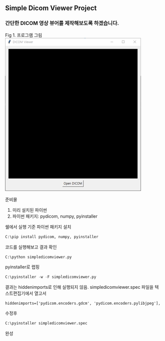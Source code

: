 ## Simple Dicom Viewer Project

### 간단한 DICOM 영상 뷰어를 제작해보도록 하겠습니다.

Fig 1. 프로그램 그림
<img src="./Fig1.png"
/>

준비물
1. 미리 설치된 파이썬
2. 파이썬 패키지: pydicom, numpy, pyinstaller

쉘에서 실행 기준
파이썬 패키지 설치
```python
C:\pip install pydicom, numpy, pyinstaller
```

코드를 실행해보고 결과 확인
```python
C:\python simpledicomviewer.py
```

pyinstaller로 랩핑
```python
C:\pyinstaller -w -F simpledicomviewer.py
```

결과는 hiddenimports로 인해 실행되지 않음.
simpledicomviewer.spec 파일을 텍스트편집기에서 열고서
```
hiddenimports=['pydicom.encoders.gdcm', 'pydicom.encoders.pylibjpeg'],
```
수정후
```python
C:\pyinstaller simpledicomviewer.spec
```

완성
